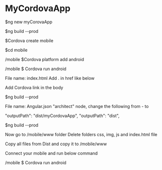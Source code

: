 # MyCordovaApp

$ng new myCorovaApp

$ng build --prod

$Cordova create mobile

$cd mobile

/mobile $Cordova platform add android

/mobile $ Cordova run android

File name: index.html 
Add . in href like below
<base href="./">

Add Cordova link in the body
<script type="text/javascript" src="cordova.js"></script>

$ng build --prod

File name: Angular.json
"architect" node, change the following from - to

"outputPath": "dist/myCordovaApp",
"outputPath": "dist",

$ng build --prod

Now go to /mobile/www folder 
Delete folders css, img, js and index.html file

Copy all files from Dist and copy it to /mobile/www

Connect your mobile and run below command

/mobile $ Cordova run android
